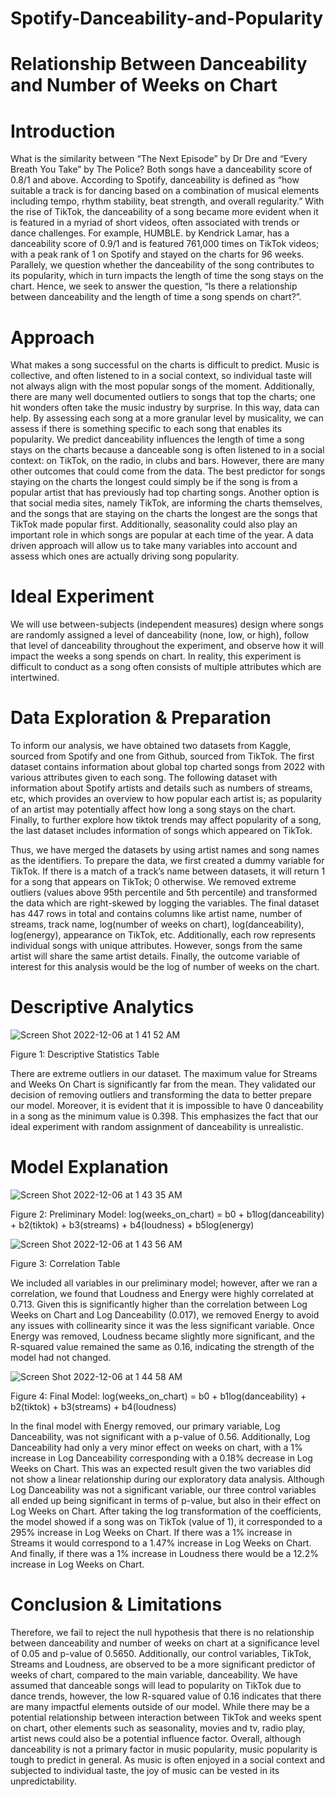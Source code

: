 # Spotify-Danceability-and-Popularity
# Relationship Between Danceability and Number of Weeks on Chart

# Introduction 
What is the similarity between “The Next Episode” by Dr Dre and “Every Breath You Take” by The Police? Both songs have a danceability score of 0.8/1 and above. According to Spotify, danceability is defined as “how suitable a track is for dancing based on a combination of musical elements including tempo, rhythm stability, beat strength, and overall regularity.” With the rise of TikTok, the danceability of a song became more evident when it is featured in a myriad of short videos, often associated with trends or dance challenges. For example, HUMBLE. by Kendrick Lamar, has a danceability score of 0.9/1 and is featured 761,000 times on TikTok videos; with a peak rank of 1 on Spotify and stayed on the charts for 96 weeks. Parallely, we question whether the danceability of the song contributes to its popularity, which in turn impacts the length of time the song stays on the chart. Hence, we seek to answer the question, “Is there a relationship between danceability and the length of time a song spends on chart?”.
	
# Approach 
What makes a song successful on the charts is difficult to predict. Music is collective, and often listened to in a social context, so individual taste will not always align with the most popular songs of the moment. Additionally, there are many well documented outliers to songs that top the charts; one hit wonders often take the music industry by surprise. In this way, data can help. By assessing each song at a more granular level by musicality, we can assess if there is something specific to each song that enables its popularity. We predict danceability influences the length of time a song stays on the charts because a danceable song is often listened to in a social context: on TikTok, on the radio, in clubs and bars. However, there are many other outcomes that could come from the data. The best predictor for songs staying on the charts the longest could simply be if the song is from a popular artist that has previously had top charting songs. Another option is that social media sites, namely TikTok, are informing the charts themselves, and the songs that are staying on the charts the longest are the songs that TikTok made popular first. Additionally, seasonality could also play an important role in which songs are popular at each time of the year. A data driven approach will allow us to take many variables into account and assess which ones are actually driving song popularity.



# Ideal Experiment
We will use between-subjects (independent measures) design where songs are randomly assigned a level of danceability (none, low, or high), follow that level of danceability throughout the experiment, and observe how it will impact the weeks a song spends on chart. In reality, this experiment is difficult to conduct as a song often consists of multiple attributes which are intertwined.

# Data Exploration & Preparation
To inform our analysis, we have obtained two datasets from Kaggle, sourced from Spotify and one from Github, sourced from TikTok. The first dataset contains information about global top charted songs from 2022 with various attributes given to each song. The following dataset with information about Spotify artists and details such as numbers of streams, etc, which provides an overview to how popular each artist is; as popularity of an artist may potentially affect how long a song stays on the chart. Finally, to further explore how tiktok trends may affect popularity of a song, the last dataset includes information of songs which appeared on TikTok. 

Thus, we have merged the datasets by using artist names and song names as the identifiers. To prepare the data, we first created a dummy variable for TikTok. If there is a match of a track’s name between datasets, it will return 1 for a song that appears on TikTok; 0 otherwise. We removed extreme outliers (values above 95th percentile and 5th percentile) and transformed the data which are right-skewed by logging the variables. The final dataset has 447 rows in total and contains columns like artist name, number of streams, track name, log(number of weeks on chart), log(danceability), log(energy), appearance on TikTok, etc. Additionally, each row represents individual songs with unique attributes. However, songs from the same artist will share the same artist details. Finally, the outcome variable of interest for this analysis would be the log of number of weeks on the chart. 

# Descriptive Analytics
![Screen Shot 2022-12-06 at 1 41 52 AM](https://user-images.githubusercontent.com/114648243/205875784-929d9446-f856-40c7-911c-3f18705ebdf2.png)

Figure 1: Descriptive Statistics Table

There are extreme outliers in our dataset. The maximum value for Streams and Weeks On Chart is significantly far from the mean. They validated our decision of removing outliers and transforming the data to better prepare our model. Moreover, it is evident that it is impossible to have 0 danceability in a song as the minimum value is 0.398. This emphasizes the fact that our ideal experiment with random assignment of danceability is unrealistic. 

# Model Explanation

![Screen Shot 2022-12-06 at 1 43 35 AM](https://user-images.githubusercontent.com/114648243/205876150-f254c56c-c33f-4fb8-a5b1-a71683dd1e88.png)

Figure 2: Preliminary Model: log(weeks_on_chart) = b0 + b1log(danceability) + b2(tiktok) + b3(streams) + b4(loudness) + b5log(energy)

![Screen Shot 2022-12-06 at 1 43 56 AM](https://user-images.githubusercontent.com/114648243/205876234-d909cbde-0e36-40fb-89d0-70437d7ab90b.png)

Figure 3: Correlation Table

We included all variables in our preliminary model; however, after we ran a correlation, we found that Loudness and Energy were highly correlated at 0.713. Given this is significantly higher than the correlation between Log Weeks on Chart and Log Danceability (0.017), we removed Energy to avoid any issues with collinearity since it was the less significant variable. Once Energy was removed, Loudness became slightly more significant, and the R-squared value remained the same as 0.16, indicating the strength of the model had not changed.

![Screen Shot 2022-12-06 at 1 44 58 AM](https://user-images.githubusercontent.com/114648243/205876453-1405d7d7-27fb-4db1-8093-6bd423d3d26b.png)

Figure 4: Final Model: log(weeks_on_chart) = b0 + b1log(danceability) + b2(tiktok) + b3(streams) + b4(loudness) 

In the final model with Energy removed, our primary variable, Log Danceability, was not significant with a p-value of 0.56. Additionally, Log Danceability had only a  very minor effect on weeks on chart, with a 1% increase in Log Danceability corresponding with a 0.18% decrease in Log Weeks on Chart. This was an expected result given the two variables did not show a linear relationship during our exploratory data analysis. Although Log Danceability was not a significant variable, our three control variables all ended up being significant in terms of p-value, but also in their effect on Log Weeks on Chart. After taking the log transformation of the coefficients, the model showed if a song was on TikTok (value of 1), it corresponded to a 295% increase in Log Weeks on Chart. If there was a 1% increase in Streams it would correspond to a 1.47% increase in Log Weeks on Chart. And finally, if there was a 1% increase in Loudness there would be a 12.2% increase in Log Weeks on Chart.

# Conclusion & Limitations
Therefore, we fail to reject the null hypothesis that there is no relationship between danceability and number of weeks on chart at a significance level of 0.05 and p-value of 0.5650. Additionally, our control variables, TikTok, Streams and Loudness, are observed to be a more significant predictor of weeks of chart, compared to the main variable, danceability. We have assumed that danceable songs will lead to popularity on TikTok due to dance trends, however, the low R-squared value of 0.16 indicates that there are many impactful elements outside of our model. While there may be a potential relationship between interaction between TikTok and weeks spent on chart, other elements such as seasonality, movies and tv, radio play, artist news could also be a potential influence factor. Overall, although danceability is not a primary factor in music popularity, music popularity is tough to predict in general. As music is often enjoyed in a social context and subjected to individual taste, the joy of music can be vested in its unpredictability. 
